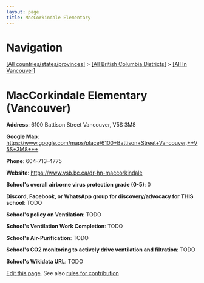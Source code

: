```yaml
---
layout: page
title: MacCorkindale Elementary
---
```

# Navigation

[[All countries/states/provinces]](../../..) > [[All British Columbia Districts]](../..) > [[All In Vancouver]](..)

# MacCorkindale Elementary (Vancouver)

**Address**: 6100 Battison Street Vancouver,  V5S 3M8

**Google Map**: <https://www.google.com/maps/place/6100+Battison+Street+Vancouver,++V5S+3M8+++>

**Phone**: 604-713-4775

**Website**: <https://www.vsb.bc.ca/dr-hn-maccorkindale>

**School's overall airborne virus protection grade (0-5)**: 0

**Discord, Facebook, or WhatsApp group for discovery/advocacy for THIS school**: TODO

**School's policy on Ventilation**: TODO

**School's Ventilation Work Completion**: TODO

**School's Air-Purification**: TODO

**School's CO2 monitoring to actively drive ventilation and filtration**: TODO

**School's Wikidata URL**: TODO


[Edit this page](https://github.com/ventilate-schools/BC/edit/main/././Vancouver/MacCorkindale_Elementary.md). See also [rules for contribution](../../../contribution-rules/)